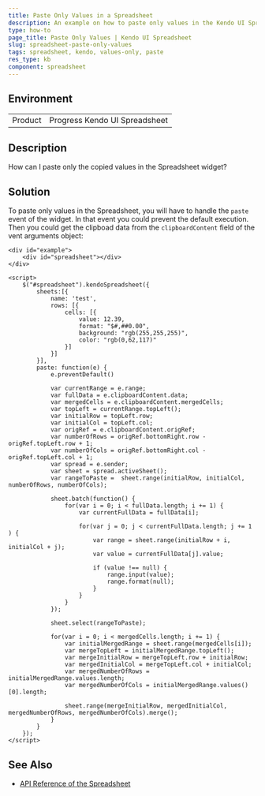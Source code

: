 ```yaml
---
title: Paste Only Values in a Spreadsheet
description: An example on how to paste only values in the Kendo UI Spreadsheet.
type: how-to
page_title: Paste Only Values | Kendo UI Spreadsheet
slug: spreadsheet-paste-only-values
tags: spreadsheet, kendo, values-only, paste
res_type: kb
component: spreadsheet
---
```


## Environment

<table>
 <tr>
  <td>Product</td>
  <td>Progress Kendo UI Spreadsheet</td>
 </tr>
</table>


## Description

How can I paste only the copied values in the Spreadsheet widget?

## Solution

To paste only values in the Spreadsheet, you will have to handle the `paste` event of the widget. In that event you could prevent the default execution. Then you could get the clipboad data from the `clipboardContent` field of the vent arguments object:

```dojo
<div id="example">
    <div id="spreadsheet"></div>
</div>

<script>
    $("#spreadsheet").kendoSpreadsheet({
        sheets:[{
            name: 'test',
            rows: [{
                cells: [{
                    value: 12.39,
                    format: "$#,##0.00",
                    background: "rgb(255,255,255)",
                    color: "rgb(0,62,117)"
                }]
            }]
        }],
        paste: function(e) {
            e.preventDefault()

            var currentRange = e.range;
            var fullData = e.clipboardContent.data;
            var mergedCells = e.clipboardContent.mergedCells;
            var topLeft = currentRange.topLeft();
            var initialRow = topLeft.row;
            var initialCol = topLeft.col;
            var origRef = e.clipboardContent.origRef;
            var numberOfRows = origRef.bottomRight.row - origRef.topLeft.row + 1;
            var numberOfCols = origRef.bottomRight.col - origRef.topLeft.col + 1;
            var spread = e.sender;
            var sheet = spread.activeSheet();
            var rangeToPaste =  sheet.range(initialRow, initialCol, numberOfRows, numberOfCols);

            sheet.batch(function() {
                for(var i = 0; i < fullData.length; i += 1) {
                    var currentFullData = fullData[i];

                    for(var j = 0; j < currentFullData.length; j += 1 ) {
                        var range = sheet.range(initialRow + i, initialCol + j);
                        var value = currentFullData[j].value;

                        if (value !== null) {
                            range.input(value);
                            range.format(null);
                        }
                    }
                }
            });

            sheet.select(rangeToPaste);

            for(var i = 0; i < mergedCells.length; i += 1) {
                var initialMergedRange = sheet.range(mergedCells[i]);
                var mergeTopLeft = initialMergedRange.topLeft();
                var mergeInitialRow = mergeTopLeft.row + initialRow;
                var mergedInitialCol = mergeTopLeft.col + initialCol;
                var mergedNumberOfRows = initialMergedRange.values.length;
                var mergedNumberOfCols = initialMergedRange.values()[0].length;

                sheet.range(mergeInitialRow, mergedInitialCol, mergedNumberOfRows, mergedNumberOfCols).merge();
            }
        }
    });
</script>
```

## See Also

* [API Reference of the Spreadsheet](http://docs.telerik.com/kendo-ui/api/javascript/ui/spreadsheet)
